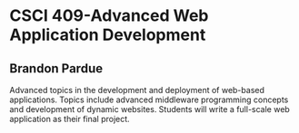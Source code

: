 # CSCI 409-Advanced Web Application Development
## Brandon Pardue

Advanced topics in the development and deployment of web-based applications.
Topics include advanced middleware programming concepts and development of
dynamic websites. Students will write a full-scale web application as their final
project.

